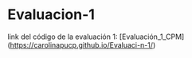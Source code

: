 # Evaluacion-1
link del código de la evaluación 1: [Evaluación_1_CPM] (https://carolinapucp.github.io/Evaluaci-n-1/)

